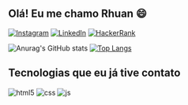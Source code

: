 ## Olá! Eu me chamo Rhuan 😄

[![Instagram](https://img.shields.io/badge/Instagram-E4405F?style=for-the-badge&logo=instagram&logoColor=white)](https://instagram.com/rhuwp)
[![LinkedIn](https://img.shields.io/badge/LinkedIn-0077B5?style=for-the-badge&logo=linkedin&logoColor=white)](https://www.linkedin.com/in/rhuanvinicius/)
[![HackerRank](https://img.shields.io/badge/-Hackerrank-2EC866?style=for-the-badge&logo=HackerRank&logoColor=white)](https://www.hackerrank.com/profile/Rhuann)


  
![Anurag's GitHub stats](https://github-readme-stats.vercel.app/api?username=rhuwp&hide=contribs,prs)
[![Top Langs](https://github-readme-stats.vercel.app/api/top-langs/?username=rhuwp)](https://github.com/anuraghazra/github-readme-stats)

## Tecnologias que eu já tive contato

<div style="display: inline_block">
  <img align="center" alt="html5" src="https://img.shields.io/badge/HTML5-E34F26?style=for-the-badge&logo=html5&logoColor=white" />
  <img align="center" alt="css" src="https://img.shields.io/badge/CSS3-1572B6?style=for-the-badge&logo=css3&logoColor=white" />
  <img align="center" alt="js" src="https://img.shields.io/badge/JavaScript-F7DF1E?style=for-the-badge&logo=javascript&logoColor=black" />
</div><br/>


